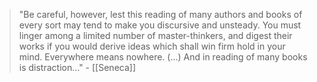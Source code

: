 
> "Be careful, however, lest this reading of many authors and books of every sort may tend to make you discursive and unsteady. You must linger among a limited number of master-thinkers, and digest their works if you would derive ideas which shall win firm hold in your mind. Everywhere means nowhere. (...) And in reading of many books is distraction..." - [[Seneca]]
